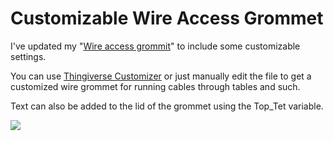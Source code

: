Customizable Wire Access Grommet
=============================
I've updated my "[Wire access grommit](http://www.thingiverse.com/thing:7902)" to include some customizable settings. 

You can use [Thingiverse Customizer](http://www.thingiverse.com/thing:273159) or just manually edit the file to get a customized wire grommet for running cables through tables and such.

Text can also be added to the lid of the grommet using the Top_Tet variable.

![](https://raw.github.com/thenewhobbyist/OpenSCAD/master/Customizable%20Wire%20Access%20Grommet/Customizable_Grommet_Printed.JPG)